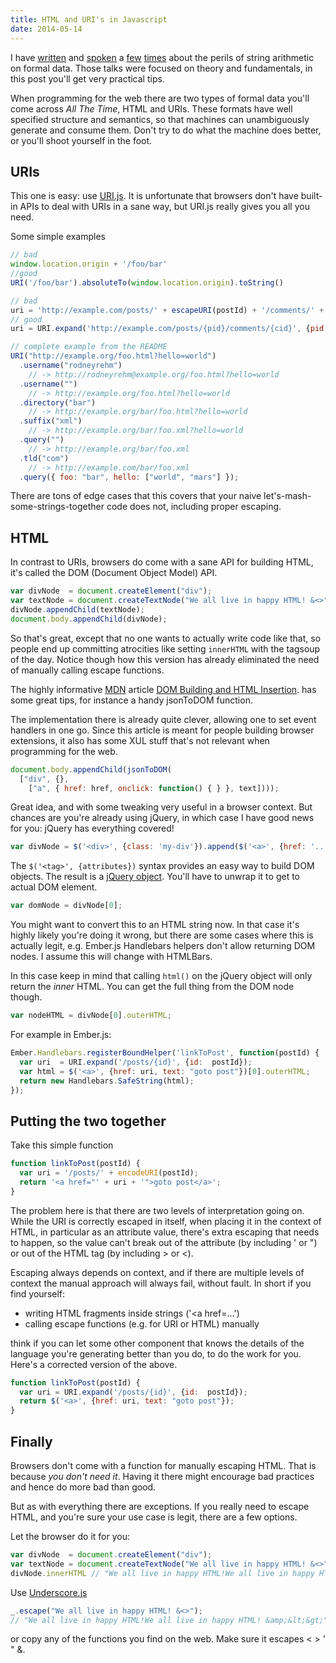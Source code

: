 ```yaml
---
title: HTML and URI's in Javascript
date: 2014-05-14
---
```


I have [written](http://devblog.arnebrasseur.net/2013-04-plain-text) and [spoken](http://devblog.arnebrasseur.net/speaking.html#rulu2013) a [few](http://devblog.arnebrasseur.net/speaking.html#eurucamp2013) [times](http://devblog.arnebrasseur.net/speaking.html#rubyconfar2014) about the perils of string arithmetic on formal data. Those talks were focused on theory and fundamentals, in this post you'll get very practical tips.

When programming for the web there are two types of formal data you'll come across *All The Time*, HTML and URIs. These formats have well specified structure and semantics, so that machines can unambiguously generate and consume them. Don't try to do what the machine does better, or you'll shoot yourself in the foot.

## URIs

This one is easy: use [URI.js](https://github.com/medialize/URI.js). It is unfortunate that browsers don't have built-in APIs to deal with URIs in a sane way, but URI.js really gives you all you need.

Some simple examples

```javascript
// bad
window.location.origin + '/foo/bar'
//good
URI('/foo/bar').absoluteTo(window.location.origin).toString()

// bad
uri = 'http://example.com/posts/' + escapeURI(postId) + '/comments/' + escapeURI(commentId)
// good
uri = URI.expand('http://example.com/posts/{pid}/comments/{cid}', {pid: postId, cid: commentId))

// complete example from the README
URI("http://example.org/foo.html?hello=world")
  .username("rodneyrehm")
    // -> http://rodneyrehm@example.org/foo.html?hello=world
  .username("")
    // -> http://example.org/foo.html?hello=world
  .directory("bar")
    // -> http://example.org/bar/foo.html?hello=world
  .suffix("xml")
    // -> http://example.org/bar/foo.xml?hello=world
  .query("")
    // -> http://example.org/bar/foo.xml
  .tld("com")
    // -> http://example.com/bar/foo.xml
  .query({ foo: "bar", hello: ["world", "mars"] });
```

There are tons of edge cases that this covers that your naive let's-mash-some-strings-together code does not, including proper escaping.

## HTML

In contrast to URIs, browsers do come with a sane API for building HTML, it's called the DOM (Document Object Model) API.

```javascript
var divNode  = document.createElement("div");
var textNode = document.createTextNode("We all live in happy HTML! &<>");
divNode.appendChild(textNode);
document.body.appendChild(divNode);
```

So that's great, except that no one wants to actually write code like that, so people end up committing atrocities like setting `innerHTML` with the tagsoup of the day. Notice though how this version has already eliminated the need of manually calling escape functions.

The highly informative [MDN](https://developer.mozilla.org) article [DOM Building and HTML Insertion](https://developer.mozilla.org/en-US/Add-ons/Overlay_Extensions/XUL_School/DOM_Building_and_HTML_Insertion). has some great tips, for instance a handy jsonToDOM function.

The implementation there is already quite clever, allowing one to set event handlers in one go. Since this article is meant for people building browser extensions, it also has some XUL stuff that's not relevant when programming for the web.

```javascript
document.body.appendChild(jsonToDOM(
  ["div", {},
    ["a", { href: href, onclick: function() { } }, text])));
```

Great idea, and with some tweaking very useful in a browser context. But chances are you're already using jQuery, in which case I have good news for you: jQuery has everything covered!

```javascript
var divNode = $('<div>', {class: 'my-div'}).append($('<a>', {href: '..'}));
```

The `$('<tag>', {attributes})` syntax provides an easy way to build DOM objects. The result is a [jQuery object](http://learn.jquery.com/using-jquery-core/jquery-object/). You'll have to unwrap it to get to actual DOM element.

```javascript
var domNode = divNode[0];
```

You might want to convert this to an HTML string now. In that case it's highly likely you're doing it wrong, but there are some cases where this is actually legit, e.g. Ember.js Handlebars helpers don't allow returning DOM nodes. I assume this will change with HTMLBars.

In this case keep in mind that calling `html()` on the jQuery object will only return the *inner* HTML. You can get the full thing from the DOM node though.

```javascript
var nodeHTML = divNode[0].outerHTML;
```

For example in Ember.js:

```javascript
Ember.Handlebars.registerBoundHelper('linkToPost', function(postId) {
  var uri  = URI.expand('/posts/{id}', {id:  postId});
  var html = $('<a>', {href: uri, text: "goto post"})[0].outerHTML;
  return new Handlebars.SafeString(html);
});
```

## Putting the two together

Take this simple function

```javascript
function linkToPost(postId) {
  var uri = '/posts/' + encodeURI(postId);
  return '<a href="' + uri + '">goto post</a>';
}
```

The problem here is that there are two levels of interpretation going on. While the URI is correctly escaped in itself, when placing it in the context of HTML, in particular as an attribute value, there's extra escaping that needs to happen, so the value can't break out of the attribute (by including ' or ") or out of the HTML tag (by including > or <).

Escaping always depends on context, and if there are multiple levels of context the manual approach will always fail, without fault. In short if you find yourself:

* writing HTML fragments inside strings ('<a href=...')
* calling escape functions (e.g. for URI or HTML) manually

think if you can let some other component that knows the details of the language you're generating better than you do, to do the work for you. Here's a corrected version of the above.

```javascript
function linkToPost(postId) {
  var uri = URI.expand('/posts/{id}', {id:  postId});
  return $('<a>', {href: uri, text: "goto post"});
}
```

## Finally

Browsers don't come with a function for manually escaping HTML. That is because *you don't need it*. Having it there might encourage bad practices and hence do more bad than good.

But as with everything there are exceptions. If you really need to escape HTML, and you're sure your use case is legit, there are a few options.

Let the browser do it for you:

```javascript
var divNode  = document.createElement("div");
var textNode = document.createTextNode("We all live in happy HTML! &<>");
divNode.innerHTML // "We all live in happy HTML!We all live in happy HTML! &amp;&lt;&gt;"
```

Use [Underscore.js](http://underscorejs.org/)

```javascript
_.escape("We all live in happy HTML! &<>");
// "We all live in happy HTML!We all live in happy HTML! &amp;&lt;&gt;"
```

or copy any of the functions you find on the web. Make sure it escapes &lt; &gt; ' " &amp;.